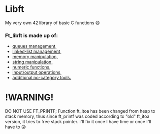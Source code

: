 # Libft
My very own 42 library of basic C functions :smile:

### Ft_libft is made up of:
* [queues management,](https://github.com/psprawka/Libft/tree/master/srcs/queue)
* [linked-list management,](https://github.com/psprawka/Libft/tree/master/srcs/list)
* [memory manipulation,](https://github.com/psprawka/Libft/tree/master/srcs/memory)
* [string manipulation,](https://github.com/psprawka/Libft/tree/master/srcs/string)
* [numeric functions,](https://github.com/psprawka/Libft/tree/master/srcs/numeric)
* [input/output operations,](https://github.com/psprawka/Libft/tree/master/srcs/io)
* [additional no-category tools.](https://github.com/psprawka/Libft/tree/master/srcs/tools)

# !WARNING!
DO NOT USE FT_PRINTF; Function ft_itoa has been changed from heap to stack memory, thus since ft_printf was coded according to "old" ft_itoa version, it tries to free stack pointer. I'll fix it once I have time or once I'll have to 😛